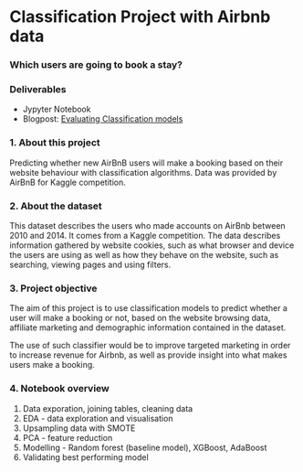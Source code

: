 # Classification Project with Airbnb data

### Which users are going to book a stay?

### Deliverables
* Jypyter Notebook
* Blogpost: [Evaluating Classification models](https://medium.com/@nikolh92/evaluating-classification-models-handy-function-for-diagnostics-b122f18ea03d)


### 1. About this project

Predicting whether new AirBnB users will make a booking based on their website behaviour with classification algorithms. Data was provided by AirBnB for Kaggle competition.

### 2. About the dataset

This dataset describes the users who made accounts on AirBnb between 2010 and 2014. It comes from a Kaggle competition. The data describes information gathered by website cookies, such as what browser and device the users are using as well as how they behave on the website, such as searching, viewing pages and using filters. 

### 3. Project objective

The aim of this project is to use classification models to predict whether a user will make a booking or not, based on the website browsing data, affiliate marketing and demographic information contained in the dataset.

The use of such classifier would be to improve targeted marketing in order to increase revenue for Airbnb, as well as provide insight into what makes users make a booking.

### 4. Notebook overview

1) Data exporation, joining tables, cleaning data
2) EDA - data exploration and visualisation
3) Upsampling data with SMOTE
4) PCA - feature reduction
5) Modelling - Random forest (baseline model), XGBoost, AdaBoost
6) Validating best performing model